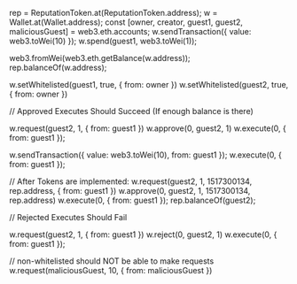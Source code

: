 rep = ReputationToken.at(ReputationToken.address);
w = Wallet.at(Wallet.address);
const [owner, creator, guest1, guest2, maliciousGuest] = web3.eth.accounts;
w.sendTransaction({ value: web3.toWei(10) });
w.spend(guest1, web3.toWei(1));

web3.fromWei(web3.eth.getBalance(w.address));
rep.balanceOf(w.address);

w.setWhitelisted(guest1, true, { from: owner })
w.setWhitelisted(guest2, true, { from: owner })

// Approved Executes Should Succeed (If enough balance is there)

w.request(guest2, 1, { from: guest1 })
w.approve(0, guest2, 1)
w.execute(0, { from: guest1 });

w.sendTransaction({ value: web3.toWei(10), from: guest1 });
w.execute(0, { from: guest1 });

// After Tokens are implemented:
w.request(guest2, 1, 1517300134, rep.address, { from: guest1 })
w.approve(0, guest2, 1, 1517300134, rep.address)
w.execute(0, { from: guest1 });
rep.balanceOf(guest2);


// Rejected Executes Should Fail

w.request(guest2, 1, { from: guest1 })
w.reject(0, guest2, 1)
w.execute(0, { from: guest1 });


// non-whitelisted should NOT be able to make requests
w.request(maliciousGuest, 10, { from: maliciousGuest })
